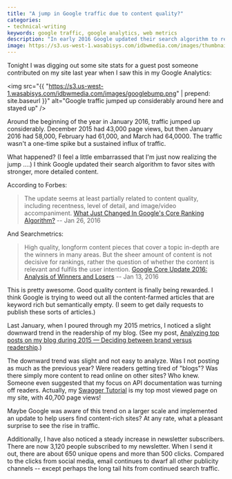 ```yaml
---
title: "A jump in Google traffic due to content quality?"
categories:
- technical-writing
keywords: google traffic, google analytics, web metrics
description: "In early 2016 Google updated their search algorithm to reward sites with good content. I benefitted from this update and saw my blog's traffic jump up about 15,000 extra hits per month."
image: https://s3.us-west-1.wasabisys.com/idbwmedia.com/images/thumbnails/googlebumpthumb.png
---
```


Tonight I was digging out some site stats for a guest post someone contributed on my site last year when I saw this in my Google Analytics:

<img src="{{ "https://s3.us-west-1.wasabisys.com/idbwmedia.com/images/googlebump.png" | prepend: site.baseurl }}" alt="Google traffic jumped up considerably around here and stayed up" />

Around the beginning of the year in January 2016, traffic jumped up considerably. December 2015 had 43,000 page views, but then January 2016 had 58,000, February had 61,000, and March had 64,0000. The traffic wasn't a one-time spike but a sustained influx of traffic.

What happened? (I feel a little embarrassed that I'm just now realizing the jump ....) I think Google updated their search algorithm to favor sites with stronger, more detailed content.

According to Forbes:

> The update seems at least partially related to content quality, including recentness, level of detail, and image/video accompaniment. [What Just Changed In Google's Core Ranking Algorithm?](http://www.forbes.com/sites/jaysondemers/2016/01/26/what-just-changed-in-googles-core-ranking-algorithm/2/#300724c813a1) -- Jan 26, 2016

And Searchmetrics:

> High quality, longform content pieces that cover a topic in-depth are the winners in many areas. But the sheer amount of content is not decisive for rankings, rather the question of whether the content is relevant and fulfils the user intention. [Google Core Update 2016: Analysis of Winners and Losers](http://blog.searchmetrics.com/us/2016/01/13/google-core-update/) -- Jan 13, 2016

This is pretty awesome. Good quality content is finally being rewarded. I think Google is trying to weed out all the content-farmed articles that are keyword rich but semantically empty. (I seem to get daily requests to publish these sorts of articles.)

Last January, when I poured through my 2015 metrics, I noticed a slight downward trend in the readership of my blog. (See my post, [Analyzing top posts on my blog during 2015 — Deciding between brand versus readership](https://idratherbewriting.com/2016/01/01/analyzing-top-posts-trends-on-idratherbewriting-blog/).)

The downward trend was slight and not easy to analyze. Was I not posting as much as the previous year? Were readers getting tired of "blogs"? Was there simply more content to read online on other sites? Who knew. Someone even suggested that my focus on API documentation was turning off readers. Actually, my [Swagger Tutorial](https://idratherbewriting.com/learnapidoc/pubapis_swagger.html) is my top most viewed page on my site, with 40,700 page views!

Maybe Google was aware of this trend on a larger scale and implemented an update to help users find content-rich sites? At any rate, what a pleasant surprise to see the rise in traffic.

Additionally, I have also noticed a steady increase in newsletter subscribers. There are now 3,120 people subscribed to my newsletter. When I send it out, there are about 650 unique opens and more than 500 clicks. Compared to the clicks from social media, email continues to dwarf all other publicity channels -- except perhaps the long tail hits from continued search traffic.
